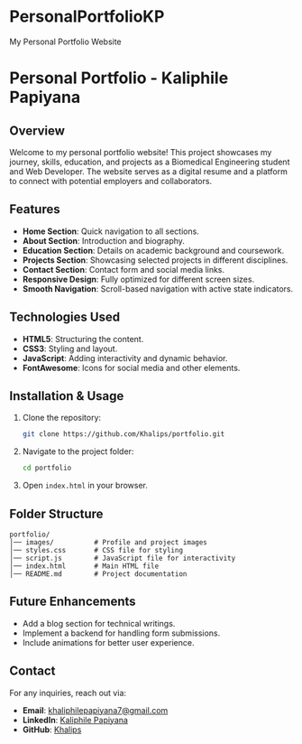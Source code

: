 # PersonalPortfolioKP
My Personal Portfolio Website

# Personal Portfolio - Kaliphile Papiyana

## Overview
Welcome to my personal portfolio website! This project showcases my journey, skills, education, and projects as a Biomedical Engineering student and Web Developer. The website serves as a digital resume and a platform to connect with potential employers and collaborators.

## Features
- **Home Section**: Quick navigation to all sections.
- **About Section**: Introduction and biography.
- **Education Section**: Details on academic background and coursework.
- **Projects Section**: Showcasing selected projects in different disciplines.
- **Contact Section**: Contact form and social media links.
- **Responsive Design**: Fully optimized for different screen sizes.
- **Smooth Navigation**: Scroll-based navigation with active state indicators.

## Technologies Used
- **HTML5**: Structuring the content.
- **CSS3**: Styling and layout.
- **JavaScript**: Adding interactivity and dynamic behavior.
- **FontAwesome**: Icons for social media and other elements.

## Installation & Usage
1. Clone the repository:
   ```sh
   git clone https://github.com/Khalips/portfolio.git
   ```
2. Navigate to the project folder:
   ```sh
   cd portfolio
   ```
3. Open `index.html` in your browser.

## Folder Structure
```
portfolio/
│── images/          # Profile and project images
│── styles.css       # CSS file for styling
│── script.js        # JavaScript file for interactivity
│── index.html       # Main HTML file
│── README.md        # Project documentation
```

## Future Enhancements
- Add a blog section for technical writings.
- Implement a backend for handling form submissions.
- Include animations for better user experience.

## Contact
For any inquiries, reach out via:
- **Email**: khaliphilepapiyana7@gmail.com
- **LinkedIn**: [Kaliphile Papiyana](https://www.linkedin.com/in/kaliphile-papiyana-b84985264/)
- **GitHub**: [Khalips](https://github.com/Khalips)
